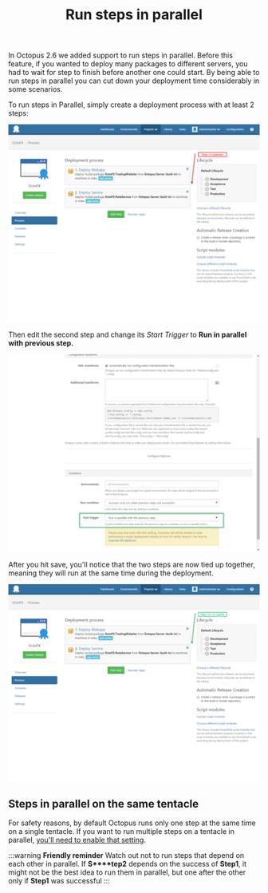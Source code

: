 ﻿---
title: Run steps in parallel
position: 24
---


In Octopus 2.6 we added support to run steps in parallel. Before this feature, if you wanted to deploy many packages to different servers, you had to wait for step to finish before another one could start. By being able to run steps in parallel you can cut down your deployment time considerably in some scenarios.


To run steps in Parallel, simply create a deployment process with at least 2 steps:


![](/docs/images/3048080/3277652.png)





Then edit the second step and change its *Start Trigger* to **Run in parallel with previous step.**


![](/docs/images/3048080/3277651.png)


After you hit save, you'll notice that the two steps are now tied up together, meaning they will run at the same time during the deployment.


![](/docs/images/3048080/3277650.png)




## Steps in parallel on the same tentacle


For safety reasons, by default Octopus runs only one step at the same time on a single tentacle. If you want to run multiple steps on a tentacle in parallel, [you'll need to enable that setting](http://docs.octopusdeploy.com/display/OD/Run+multiple+processes+on+a+Tentacle+Simultaneously).




:::warning
**Friendly reminder**
Watch out not to run steps that depend on each other in parallel. If **S****tep2** depends on the success of **Step1**, it might not be the best idea to run them in parallel, but one after the other only if **Step1** was successful
:::
